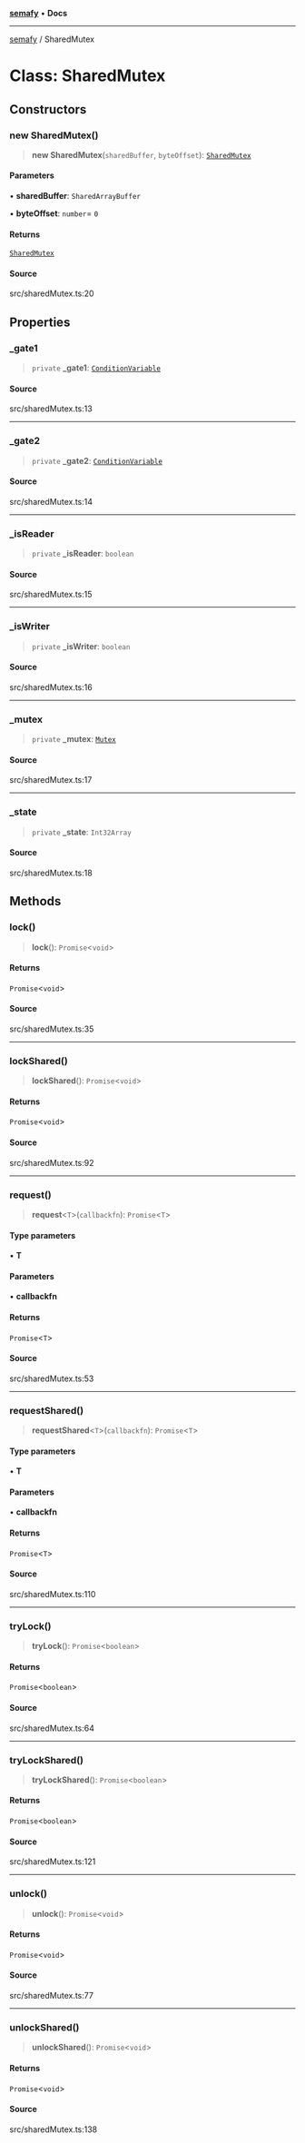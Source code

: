 [**semafy**](../README.md) • **Docs**

***

[semafy](../globals.md) / SharedMutex

# Class: SharedMutex

## Constructors

### new SharedMutex()

> **new SharedMutex**(`sharedBuffer`, `byteOffset`): [`SharedMutex`](SharedMutex.md)

#### Parameters

• **sharedBuffer**: `SharedArrayBuffer`

• **byteOffset**: `number`= `0`

#### Returns

[`SharedMutex`](SharedMutex.md)

#### Source

src/sharedMutex.ts:20

## Properties

### \_gate1

> `private` **\_gate1**: [`ConditionVariable`](ConditionVariable.md)

#### Source

src/sharedMutex.ts:13

***

### \_gate2

> `private` **\_gate2**: [`ConditionVariable`](ConditionVariable.md)

#### Source

src/sharedMutex.ts:14

***

### \_isReader

> `private` **\_isReader**: `boolean`

#### Source

src/sharedMutex.ts:15

***

### \_isWriter

> `private` **\_isWriter**: `boolean`

#### Source

src/sharedMutex.ts:16

***

### \_mutex

> `private` **\_mutex**: [`Mutex`](Mutex.md)

#### Source

src/sharedMutex.ts:17

***

### \_state

> `private` **\_state**: `Int32Array`

#### Source

src/sharedMutex.ts:18

## Methods

### lock()

> **lock**(): `Promise`\<`void`\>

#### Returns

`Promise`\<`void`\>

#### Source

src/sharedMutex.ts:35

***

### lockShared()

> **lockShared**(): `Promise`\<`void`\>

#### Returns

`Promise`\<`void`\>

#### Source

src/sharedMutex.ts:92

***

### request()

> **request**\<`T`\>(`callbackfn`): `Promise`\<`T`\>

#### Type parameters

• **T**

#### Parameters

• **callbackfn**

#### Returns

`Promise`\<`T`\>

#### Source

src/sharedMutex.ts:53

***

### requestShared()

> **requestShared**\<`T`\>(`callbackfn`): `Promise`\<`T`\>

#### Type parameters

• **T**

#### Parameters

• **callbackfn**

#### Returns

`Promise`\<`T`\>

#### Source

src/sharedMutex.ts:110

***

### tryLock()

> **tryLock**(): `Promise`\<`boolean`\>

#### Returns

`Promise`\<`boolean`\>

#### Source

src/sharedMutex.ts:64

***

### tryLockShared()

> **tryLockShared**(): `Promise`\<`boolean`\>

#### Returns

`Promise`\<`boolean`\>

#### Source

src/sharedMutex.ts:121

***

### unlock()

> **unlock**(): `Promise`\<`void`\>

#### Returns

`Promise`\<`void`\>

#### Source

src/sharedMutex.ts:77

***

### unlockShared()

> **unlockShared**(): `Promise`\<`void`\>

#### Returns

`Promise`\<`void`\>

#### Source

src/sharedMutex.ts:138
